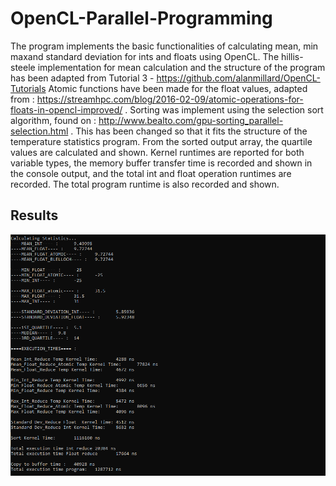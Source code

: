# OpenCL-Parallel-Programming
The program implements the basic functionalities of calculating mean, min maxand standard deviation for ints and floats using OpenCL.
The hillis-steele implementation for mean calculation and the structure of the program has been adapted from Tutorial 3 - https://github.com/alanmillard/OpenCL-Tutorials
Atomic functions have been made for the float values, adapted from : https://streamhpc.com/blog/2016-02-09/atomic-operations-for-floats-in-opencl-improved/ .
Sorting was implement using the selection sort algorithm, found on : http://www.bealto.com/gpu-sorting_parallel-selection.html . This has been changed so that it 
fits the structure of the temperature statistics program. From the sorted output array, the quartile values are calculated and shown. Kernel runtimes are reported
for both variable types, the memory buffer transfer time is recorded and shown in the console output, and the total int and float operation runtimes are recorded.
The total program runtime is also recorded and shown.
## Results
![result image](https://github.com/plotep/OpenCL-Parallel-Programming/blob/main/Images/Results.png)
